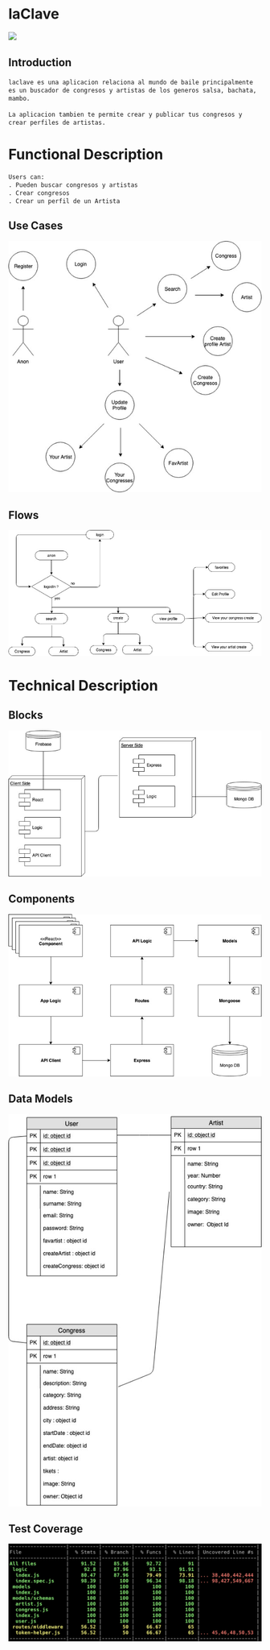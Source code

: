 
# laClave

![](https://media.giphy.com/media/RuVJnBoH5v1mM/giphy.gif)

## Introduction
```
laclave es una aplicacion relaciona al mundo de baile principalmente es un buscador de congresos y artistas de los generos salsa, bachata, mambo.

La aplicacion tambien te permite crear y publicar tus congresos y crear perfiles de artistas.
```

# Functional Description

```
Users can:
. Pueden buscar congresos y artistas
. Crear congresos
. Crear un perfil de un Artista
```
## Use Cases
![](./images/uses-cases.jpg)
## Flows
![](./images/flows.jpg)




# Technical Description
## Blocks
![](./images/blocks.jpg)
## Components
![](./images/components.jpg)

## Data Models
![](./images/data-model.jpg)

## Test Coverage
![](./images/test-coverage.png)





















<!-- 
[](https://66.media.tumblr.com/5ce5a8a261dc02e96cfab980383a7b66/tumblr_nt75wcjCDz1tybnd7o1_400.gif)
[](https://media1.tenor.com/images/3ccc0e15cbf9bee22c30701649065643/tenor.gif?itemid=3393582) -->


